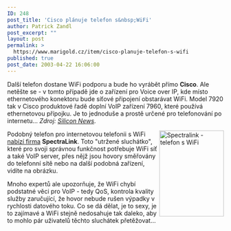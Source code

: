 ```yaml
---
ID: 248
post_title: 'Cisco plánuje telefon s&nbsp;WiFi'
author: Patrick Zandl
post_excerpt: ""
layout: post
permalink: >
  https://www.marigold.cz/item/cisco-planuje-telefon-s-wifi
published: true
post_date: 2003-04-22 16:06:00
---
```

<P>Další telefon dostane WiFi podporu a bude ho vyrábět přímo <STRONG>Cisco</STRONG>. Ale netěšte se - v tomto případě jde o zařízení pro Voice over IP, kde místo ethernetového konektoru bude síťové připojení obstarávat WiFi. Model 7920 tak v Cisco produktové řadě doplní VoIP zařízení 7960, které používá ethernetovou přípojku. Je to jednoduše a prostě určené pro telefonování po internetu... <EM>Zdroj: </EM><A href="http://www.silicon.com/news/148/1/3828.html" target=_blank><EM>Silicon News</EM></A>.</P>
<P><IMG height=200 alt="Spectralink - telefon s WiFi" src="/wp-content/uploads/spectralink.jpg" width=150 align=right>Podobný telefon pro internetovou telefonii s WiFi <A href="http://www.spectralink.com/products/pdfs/Product_Portfolio.pdf" target=_blank>nabízí firma</A> <STRONG>SpectraLink</STRONG>. Toto "utržené sluchátko", které pro svoji správnou funkčnost potřebuje WiFi síť a také VoIP server, přes nějž jsou hovory směřovány do telefonní sítě nebo na další podobná zařízení, vidíte na obrázku. </P>
<P>Mnoho expertů ale upozorňuje, že WiFi chybí podstatné věci pro VoIP - tedy QoS, kontrola kvality služby zaručující, že hovor nebude rušen výpadky v rychlosti datového toku. Co se dá dělat, je to sexy, je to zajímavé a WiFi stejně nedosahuje tak daleko, aby to mohlo pár uživatelů těchto sluchátek přetěžovat...</P>
